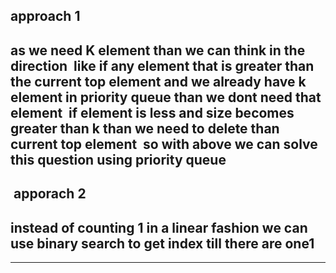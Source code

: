 approach 1
------------------------------------------------
as we need K element than we can think in the direction
​
like if any element that is greater than the current top element and we already have k element in priority queue than we dont need that element
​
if element is less and size becomes greater than k than we need to delete than current top element
​
so with above we can solve this question using priority queue
-------------------------------------------------
​
apporach 2
---------------------------------------------------
instead of counting 1 in a linear fashion we can use binary search to get index till there are one1
---------------------------------------------------------
--------------------------------------------------------